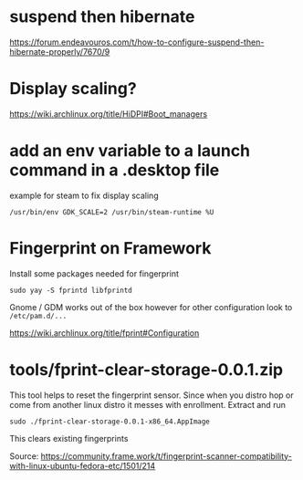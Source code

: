 # suspend then hibernate

https://forum.endeavouros.com/t/how-to-configure-suspend-then-hibernate-properly/7670/9

# Display scaling?
https://wiki.archlinux.org/title/HiDPI#Boot_managers

# add an env variable to a launch command in a .desktop file

example for steam to fix display scaling

`/usr/bin/env GDK_SCALE=2 /usr/bin/steam-runtime %U`

# Fingerprint on Framework

Install some packages needed for fingerprint

`sudo yay -S fprintd libfprintd`

Gnome / GDM works out of the box however for other configuration look to `/etc/pam.d/...`

https://wiki.archlinux.org/title/fprint#Configuration

# tools/fprint-clear-storage-0.0.1.zip

This tool helps to reset the fingerprint sensor. Since when you distro hop or come from another linux distro it messes with enrollment. Extract and run

`sudo ./fprint-clear-storage-0.0.1-x86_64.AppImage`

This clears existing fingerprints

Source: https://community.frame.work/t/fingerprint-scanner-compatibility-with-linux-ubuntu-fedora-etc/1501/214